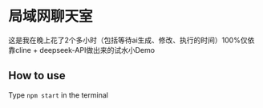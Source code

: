 # 局域网聊天室

这是我在晚上花了2个多小时（包括等待ai生成、修改、执行的时间）100%仅依靠cline + deepseek-API做出来的试水小Demo

## How to use

Type `npm start` in the terminal

